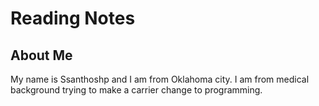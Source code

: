 # Reading Notes
## About Me
My name is Ssanthoshp and I am from Oklahoma city.  I am from medical background trying to make a carrier change to programming. 
